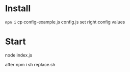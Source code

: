 # Install
 `npm i`
cp config-example.js config.js
set right config values

# Start

node index.js


after npm i 
sh replace.sh